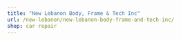 ```yaml
---
title: "New Lebanon Body, Frame & Tech Inc"
url: /new-lebanon/new-lebanon-body-frame-and-tech-inc/
shop: car repair
---
```

